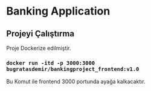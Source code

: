 # Banking Application
## Projeyi Çalıştırma

Proje Dockerize edilmiştir.

### `docker run -itd -p 3000:3000 bugratasdemir/bankingproject_frontend:v1.0`

Bu Komut ile frontend 3000 portunda ayağa kalkacaktır.



